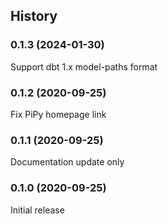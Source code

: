 ## History

### 0.1.3 (2024-01-30)

Support dbt 1.x model-paths format

### 0.1.2 (2020-09-25)

Fix PiPy homepage link

### 0.1.1 (2020-09-25)

Documentation update only

### 0.1.0 (2020-09-25)

Initial release
